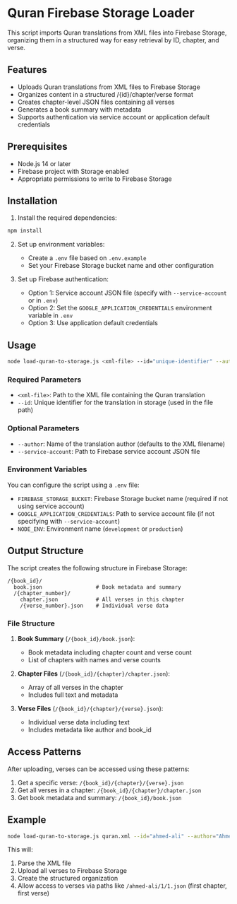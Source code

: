 # Quran Firebase Storage Loader

This script imports Quran translations from XML files into Firebase Storage, organizing them in a structured way for easy retrieval by ID, chapter, and verse.

## Features

- Uploads Quran translations from XML files to Firebase Storage
- Organizes content in a structured /{id}/chapter/verse format
- Creates chapter-level JSON files containing all verses
- Generates a book summary with metadata
- Supports authentication via service account or application default credentials

## Prerequisites

- Node.js 14 or later
- Firebase project with Storage enabled
- Appropriate permissions to write to Firebase Storage

## Installation

1. Install the required dependencies:

```bash
npm install
```

2. Set up environment variables:
   - Create a `.env` file based on `.env.example`
   - Set your Firebase Storage bucket name and other configuration

3. Set up Firebase authentication:
   - Option 1: Service account JSON file (specify with `--service-account` or in `.env`)
   - Option 2: Set the `GOOGLE_APPLICATION_CREDENTIALS` environment variable in `.env`
   - Option 3: Use application default credentials

## Usage

```bash
node load-quran-to-storage.js <xml-file> --id="unique-identifier" --author="Author Name" [--service-account="path/to/serviceAccount.json"]
```

### Required Parameters

- `<xml-file>`: Path to the XML file containing the Quran translation
- `--id`: Unique identifier for the translation in storage (used in the file path)

### Optional Parameters

- `--author`: Name of the translation author (defaults to the XML filename)
- `--service-account`: Path to Firebase service account JSON file

### Environment Variables

You can configure the script using a `.env` file:

- `FIREBASE_STORAGE_BUCKET`: Firebase Storage bucket name (required if not using service account)
- `GOOGLE_APPLICATION_CREDENTIALS`: Path to service account file (if not specifying with `--service-account`)
- `NODE_ENV`: Environment name (`development` or `production`)

## Output Structure

The script creates the following structure in Firebase Storage:

```
/{book_id}/
  book.json                 # Book metadata and summary
  /{chapter_number}/
    chapter.json            # All verses in this chapter
    /{verse_number}.json    # Individual verse data
```

### File Structure

1. **Book Summary** (`/{book_id}/book.json`):
   - Book metadata including chapter count and verse count
   - List of chapters with names and verse counts

2. **Chapter Files** (`/{book_id}/{chapter}/chapter.json`):
   - Array of all verses in the chapter
   - Includes full text and metadata

3. **Verse Files** (`/{book_id}/{chapter}/{verse}.json`):
   - Individual verse data including text
   - Includes metadata like author and book_id

## Access Patterns

After uploading, verses can be accessed using these patterns:

1. Get a specific verse: `/{book_id}/{chapter}/{verse}.json`
2. Get all verses in a chapter: `/{book_id}/{chapter}/chapter.json`
3. Get book metadata and summary: `/{book_id}/book.json`

## Example

```bash
node load-quran-to-storage.js quran.xml --id="ahmed-ali" --author="Ahmed Ali" --service-account="./serviceAccount.json"
```

This will:
1. Parse the XML file
2. Upload all verses to Firebase Storage
3. Create the structured organization
4. Allow access to verses via paths like `/ahmed-ali/1/1.json` (first chapter, first verse)
